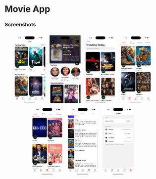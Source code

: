 # Movie App

### Screenshots

<h4 align="center">
<img src="screenshots/home.png" width="20%" vspace="5" hspace="5" /> 
<img src="screenshots/details.png" width="20%" vspace="5" hspace="5" />
<img src="screenshots/all.png" width="20%" vspace="5" hspace="5" /> 
<img src="screenshots/movies.png" width="20%" vspace="5" hspace="5" />
<img src="screenshots/tv.png" width="20%" vspace="5" hspace="5" />
<img src="screenshots/favorites.png" width="20%" vspace="5" hspace="5" />
<img src="screenshots/settings.png" width="20%" vspace="5" hspace="5" />
